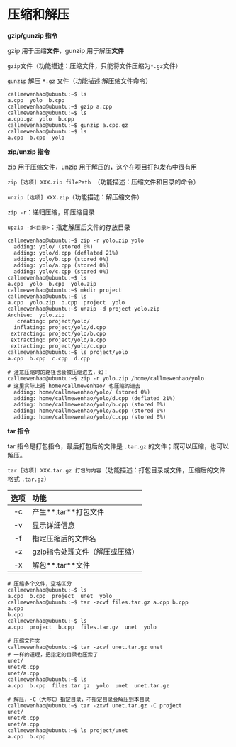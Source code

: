 # 压缩和解压

**gzip/gunzip 指令**

gzip 用于压缩**文件**，gunzip 用于解压**文件**

`gzip`文件（功能描述：压缩文件，只能将文件压缩为`*.gz`文件）

`gunzip` 解压 `*.gz` 文件（功能描述:解压缩文件命令）

```shell
callmewenhao@ubuntu:~$ ls
a.cpp  yolo  b.cpp
callmewenhao@ubuntu:~$ gzip a.cpp
callmewenhao@ubuntu:~$ ls
a.cpp.gz  yolo  b.cpp
callmewenhao@ubuntu:~$ gunzip a.cpp.gz
callmewenhao@ubuntu:~$ ls
a.cpp  b.cpp  yolo
```

**zip/unzip 指令**

zip 用于压缩文件，unzip 用于解压的，这个在项目打包发布中很有用

`zip [选项] XXX.zip filePath `（功能描述：压缩文件和目录的命令）

`unzip [选项] XXX.zip`（功能描述：解压缩文件）

`zip -r`：递归压缩，即压缩目录

`upzip -d<目录>`：指定解压后文件的存放目录

```shell
callmewenhao@ubuntu:~$ zip -r yolo.zip yolo
  adding: yolo/ (stored 0%)
  adding: yolo/d.cpp (deflated 21%)
  adding: yolo/b.cpp (stored 0%)
  adding: yolo/a.cpp (stored 0%)
  adding: yolo/c.cpp (stored 0%)
callmewenhao@ubuntu:~$ ls
a.cpp  yolo  b.cpp  yolo.zip
callmewenhao@ubuntu:~$ mkdir project
callmewenhao@ubuntu:~$ ls
a.cpp  yolo.zip  b.cpp  project  yolo
callmewenhao@ubuntu:~$ unzip -d project yolo.zip
Archive:  yolo.zip
   creating: project/yolo/
  inflating: project/yolo/d.cpp
 extracting: project/yolo/b.cpp
 extracting: project/yolo/a.cpp
 extracting: project/yolo/c.cpp
callmewenhao@ubuntu:~$ ls project/yolo
a.cpp  b.cpp  c.cpp  d.cpp

# 注意压缩时的路径也会被压缩进去，如：
callmewenhao@ubuntu:~$ zip -r yolo.zip /home/callmewenhao/yolo
# 这里实际上把 home/callmewenhao/ 也压缩的进去
  adding: home/callmewenhao/yolo/ (stored 0%)
  adding: home/callmewenhao/yolo/d.cpp (deflated 21%)
  adding: home/callmewenhao/yolo/b.cpp (stored 0%)
  adding: home/callmewenhao/yolo/a.cpp (stored 0%)
  adding: home/callmewenhao/yolo/c.cpp (stored 0%)
```

**tar 指令**

tar 指令是打包指令，最后打包后的文件是 `.tar.gz` 的文件；既可以压缩，也可以解压。

`tar [选项] XXX.tar.gz 打包的内容`（功能描述：打包目录或文件，压缩后的文件格式 `.tar.gz`）

| 选项 | 功能                           |
| :--: | :----------------------------- |
|  -c  | 产生**.tar**打包文件           |
|  -v  | 显示详细信息                   |
|  -f  | 指定压缩后的文件名             |
|  -z  | gzip指令处理文件（解压或压缩） |
|  -x  | 解包**.tar**文件               |

```shell
# 压缩多个文件，空格区分
callmewenhao@ubuntu:~$ ls
a.cpp  b.cpp  project  unet  yolo
callmewenhao@ubuntu:~$ tar -zcvf files.tar.gz a.cpp b.cpp
a.cpp
b.cpp
callmewenhao@ubuntu:~$ ls
a.cpp  project  b.cpp  files.tar.gz  unet  yolo

# 压缩文件夹
callmewenhao@ubuntu:~$ tar -zcvf unet.tar.gz unet
# 一样的道理，把指定的目录也压索了
unet/
unet/b.cpp
unet/a.cpp
callmewenhao@ubuntu:~$ ls
a.cpp  b.cpp  files.tar.gz  yolo  unet  unet.tar.gz

# 解压，-C（大写C）指定目录，不指定目录会解压到本目录
callmewenhao@ubuntu:~$ tar -zxvf unet.tar.gz -C project
unet/
unet/b.cpp
unet/a.cpp
callmewenhao@ubuntu:~$ ls project/unet
a.cpp  b.cpp
```

